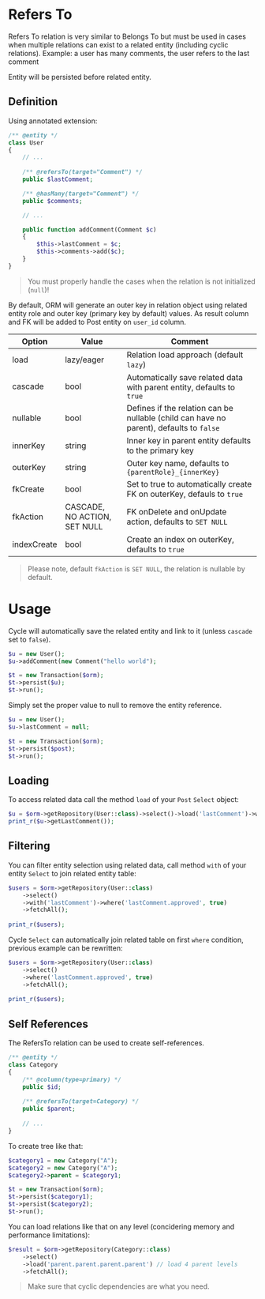 # Refers To
Refers To relation is very similar to Belongs To but must be used in cases when multiple relations can exist to a related entity
(including cyclic relations). Example: a user has many comments, the user refers to the last comment

Entity will be persisted before related entity.

## Definition
Using annotated extension:

```php
/** @entity */
class User
{
    // ...
    
    /** @refersTo(target="Comment") */
    public $lastComment;

    /** @hasMany(target="Comment") */
    public $comments;

    // ...

    public function addComment(Comment $c)
    {
        $this->lastComment = $c;
        $this->comments->add($c);
    }
}
```

> You must properly handle the cases when the relation is not initialized (`null`)!

By default, ORM will generate an outer key in relation object using related entity role and outer key (primary key by default) values. As result column and FK will be added to Post entity on `user_id` column.

Option      | Value  | Comment
---         | ---    | ----
load        | lazy/eager | Relation load approach (default `lazy`)
cascade     | bool   | Automatically save related data with parent entity, defaults to `true`
nullable    | bool   | Defines if the relation can be nullable (child can have no parent), defaults to `false`
innerKey    | string | Inner key in parent entity defaults to the primary key
outerKey    | string | Outer key name, defaults to `{parentRole}_{innerKey}`
fkCreate    | bool   | Set to true to automatically create FK on outerKey, defauls to `true`
fkAction    | CASCADE, NO ACTION, SET NULL | FK onDelete and onUpdate action, defaults to `SET NULL`  
indexCreate | bool   | Create an index on outerKey, defaults to `true`

> Please note, default `fkAction` is `SET NULL`, the relation is nullable by default.


# Usage
Cycle will automatically save the related entity and link to it (unless `cascade` set to `false`).

```php
$u = new User();
$u->addComment(new Comment("hello world");

$t = new Transaction($orm);
$t->persist($u);
$t->run();
```

Simply set the proper value to null to remove the entity reference.

```php
$u = new User();
$u->lastComment = null;

$t = new Transaction($orm);
$t->persist($post);
$t->run();
```

## Loading
To access related data call the method `load` of your `Post` `Select` object:

```php
$u = $orm->getRepository(User::class)->select()->load('lastComment')->wherePK(1)->fetchOne();
print_r($u->getLastComment());
```

## Filtering
You can filter entity selection using related data, call method `with` of your entity `Select` to join related entity table:

```php
$users = $orm->getRepository(User::class)
    ->select()
    ->with('lastComment')->where('lastComment.approved', true)
    ->fetchAll();
    
print_r($users);
```

Cycle `Select` can automatically join related table on first `where` condition, previous example can be rewritten:

```php
$users = $orm->getRepository(User::class)
    ->select()
    ->where('lastComment.approved', true)
    ->fetchAll();
    
print_r($users);
```

## Self References
The RefersTo relation can be used to create self-references.

```php
/** @entity */
class Category 
{
    /** @column(type=primary) */
    public $id;
    
    /** @refersTo(target=Category) */
    public $parent;
    
    // ...
}
```

To create tree like that:

```php
$category1 = new Category("A");
$category2 = new Category("A");
$category2->parent = $category1;

$t = new Transaction($orm);
$t->persist($category1);
$t->persist($category2);
$t->run();
```

You can load relations like that on any level (concidering memory and performance limitations):

```php
$result = $orm->getRepository(Category::class)
    ->select()
    ->load('parent.parent.parent.parent') // load 4 parent levels
    ->fetchAll();
```

> Make sure that cyclic dependencies are what you need.
